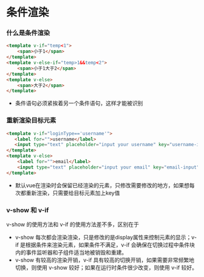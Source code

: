 # 条件渲染

### 什么是条件渲染

```html
<template v-if="temp<1">
    <span>小于1</span>
</template>
<template v-else-if="temp>1&&temp<2">
    <span>小于1大于2</span>
</template>
<template v-else>
    <span>大于2</span>
</template>
```

* 条件语句必须紧挨着另一个条件语句，这样才能被识别

### 重新渲染目标元素

```html
<template v-if="loginType=='username'">
   <label for="">username</label>
   <input type="text" placeholder="input your username" key="username-input"> 
</template>
<template v-else>
    <label for="">email</label>
    <input type="text" placeholder="input your email" key="email-input">
</template>
```
* 默认vue在渲染时会保留已经渲染的元素，只修改需要修改的地方，如果想每次都重新渲染，只需要给目标元素加上key值

### v-show 和 v-if

v-show 的使用方法和 v-if 的使用方法差不多，区别在于

* v-show 每次都会渲染渲染，只是修改的是display属性来控制元素的显示；v-if 是根据条件来渲染元素，如果条件不满足，v-if 会确保在切换过程中条件块内的事件监听器和子组件适当地被销毁和重建。
* v-show 有较高的渲染开销，v-if 具有较高的切换开销，如果需要非常频繁地切换，则使用 v-show 较好；如果在运行时条件很少改变，则使用 v-if 较好。